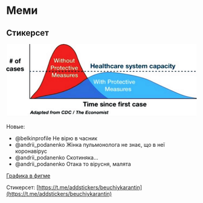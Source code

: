 # Меми

## Стикерсет

![](../.gitbook/assets/image%20%287%29.png)

Новые:

* @belkinprofile Не вірю в часник
* @andrii\_podanenko  Жінка пульмонолога не знає, що в неї коронавірус
* @andrii\_podanenko Скотиняка...
* @andrii\_podanenko Отака то вірусня, малята

[Графика в фигме](https://www.figma.com/file/dL4QqItFu65HFNRwvs80sP/Stop-Covid?node-id=18%3A67)

Стикерсет: [https://t.me/addstickers/beuchiykarantin](https://t.me/addstickers/beuchiykarantin)

